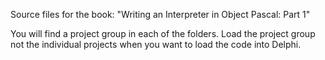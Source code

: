 Source files for the book: "Writing an Interpreter in Object Pascal: Part 1"

You will find a project group in each of the folders. Load the project group not the individual projects when you want to load the code into Delphi. 
